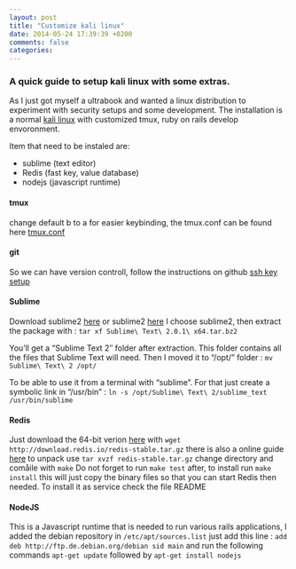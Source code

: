 ```yaml
---
layout: post
title: "Customize kali linux"
date: 2014-05-24 17:39:39 +0200
comments: false
categories: 
---
```

### A quick guide to setup kali linux with some extras. 
As I just got myself a ultrabook and wanted a linux
distribution to experiment with security setups and some development. 
The installation is a normal [kali linux](http://www.kali.org/downloads/)
 with customized tmux, ruby on rails develop envoronment.

Item that need to be instaled are:

 - sublime (text editor)
 - Redis (fast key, value database)
 - nodejs (javascript runtime)

#### tmux
change default b to a for easier keybinding, the tmux.conf can be found here
[tmux.conf](https://github.com/chrjoh/dotfiles/blob/master/kali_tmux.conf)


#### git
So we can have version controll, follow the instructions on github
[ssh key setup](https://help.github.com/articles/generating-ssh-keys)

#### Sublime
Download sublime2 [here](http://www.sublimetext.com/2) or sublime2 [here](http://www.sublimetext.com/3)
I choose sublime2, then extract the package with :
`tar xf Sublime\ Text\ 2.0.1\ x64.tar.bz2`

You’ll get a “Sublime Text 2″ folder after extraction. This folder contains all the files that Sublime Text will need. Then I moved it to “/opt/” folder :
`mv Sublime\ Text\ 2 /opt/`

To be able to use it from a terminal with “sublime”. For that just create a symbolic link in “/usr/bin” :
`ln -s /opt/Sublime\ Text\ 2/sublime_text /usr/bin/sublime`


#### Redis
Just download the 64-bit verion 
[here](http://download.redis.io/redis-stable.tar.gz) with 
`wget http://download.redis.io/redis-stable.tar.gz` there is also a online guide 
[here](http://redis.io/topics/quickstart) to unpack use 
`tar xvzf redis-stable.tar.gz` change directory and comåile with `make`
Do not forget to run `make test` after, to install run `make install` this will just copy the binary files
so that you can start Redis then needed. To install it as service check the file README


#### NodeJS
This is a Javascript runtime that is needed to run various rails applications, I added the debian repository
in `/etc/apt/sources.list` just add this line :
`add deb http://ftp.de.debian.org/debian sid main`
and run the following commands `apt-get update` followed by `apt-get install nodejs`